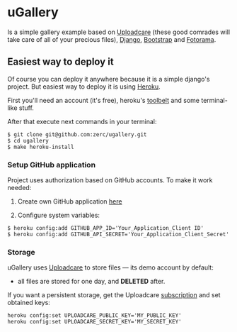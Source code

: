 # uGallery

Is a simple gallery example based on [Uploadcare](https://uploadcare.com/)  (these good comrades will take care of all of your precious files), [Django](https://www.djangoproject.com/), [Bootstrap](http://getbootstrap.com/) and [Fotorama](http://fotorama.io).


## Easiest way to deploy it

Of course you can deploy it anywhere  because it is a simple django's project. But easiest way to deploy it is using [Heroku](https://www.heroku.com/).

First you'll need an account (it's free), heroku's [toolbelt](https://devcenter.heroku.com/articles/quickstart#step-2-install-the-heroku-toolbelt) and some terminal-like stuff.

After that execute next commands in your terminal:

```shell
$ git clone git@github.com:zerc/ugallery.git
$ cd ugallery
$ make heroku-install
```

### Setup GitHub application

Project uses authorization based on GitHub accounts. To make it work needed:

1. Create own GitHub application [here](https://github.com/settings/applications/new)

2. Configure system variables:

```
$ heroku config:add GITHUB_APP_ID='Your_Application_Client ID'
$ heroku config:add GITHUB_API_SECRET='Your_Application_Client_Secret'
```

### Storage

uGallery uses [Uploadcare](https://uploadcare.com/) to store files — its demo account by default:

* all files are stored for one day, and **DELETED** after.

If you want a persistent storage, get the Uploadcare
[subscription](https://uploadcare.com/accounts/create/) and set obtained keys:

```term
heroku config:set UPLOADCARE_PUBLIC_KEY='MY_PUBLIC_KEY'
heroku config:set UPLOADCARE_SECRET_KEY='MY_SECRET_KEY'
```
